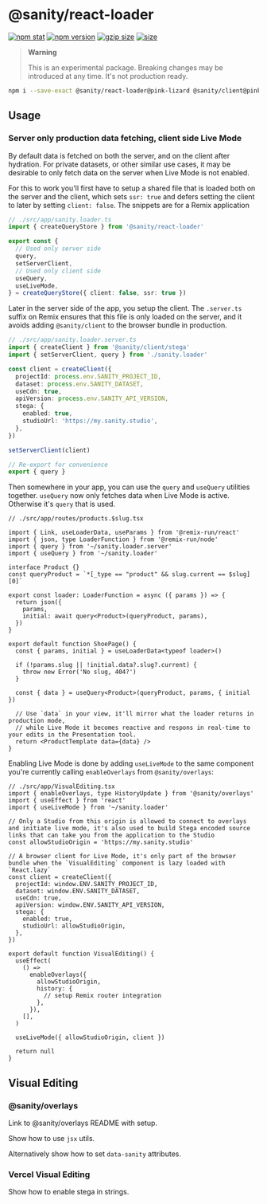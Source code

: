 # @sanity/react-loader

[![npm stat](https://img.shields.io/npm/dm/@sanity/react-loader.svg?style=flat-square)](https://npm-stat.com/charts.html?package=@sanity/react-loader)
[![npm version](https://img.shields.io/npm/v/@sanity/react-loader/pink-lizard.svg?style=flat-square)](https://www.npmjs.com/package/@sanity/react-loader)
[![gzip size][gzip-badge]][bundlephobia]
[![size][size-badge]][bundlephobia]

> **Warning**
>
> This is an experimental package. Breaking changes may be introduced at any time. It's not production ready.

```sh
npm i --save-exact @sanity/react-loader@pink-lizard @sanity/client@pink-lizard react@^18.2
```

## Usage

### Server only production data fetching, client side Live Mode

By default data is fetched on both the server, and on the client after hydration.
For private datasets, or other similar use cases, it may be desirable to only fetch data on the server when Live Mode is not enabled.

For this to work you'll first have to setup a shared file that is loaded both on the server and the client, which sets `ssr: true` and defers setting the client to later by setting `client: false`. The snippets are for a Remix application

```ts
// ./src/app/sanity.loader.ts
import { createQueryStore } from '@sanity/react-loader'

export const {
  // Used only server side
  query,
  setServerClient,
  // Used only client side
  useQuery,
  useLiveMode,
} = createQueryStore({ client: false, ssr: true })
```

Later in the server side of the app, you setup the client. The `.server.ts` suffix on Remix ensures that this file is only loaded on the server, and it avoids adding `@sanity/client` to the browser bundle in production.

```ts
// ./src/app/sanity.loader.server.ts
import { createClient } from '@sanity/client/stega'
import { setServerClient, query } from './sanity.loader'

const client = createClient({
  projectId: process.env.SANITY_PROJECT_ID,
  dataset: process.env.SANITY_DATASET,
  useCdn: true,
  apiVersion: process.env.SANITY_API_VERSION,
  stega: {
    enabled: true,
    studioUrl: 'https://my.sanity.studio',
  },
})

setServerClient(client)

// Re-export for convenience
export { query }
```

Then somewhere in your app, you can use the `query` and `useQuery` utilities together. `useQuery` now only fetches data when Live Mode is active. Otherwise it's `query` that is used.

```tsx
// ./src/app/routes/products.$slug.tsx

import { Link, useLoaderData, useParams } from '@remix-run/react'
import { json, type LoaderFunction } from '@remix-run/node'
import { query } from '~/sanity.loader.server'
import { useQuery } from '~/sanity.loader'

interface Product {}
const queryProduct = `*[_type == "product" && slug.current == $slug][0]`

export const loader: LoaderFunction = async ({ params }) => {
  return json({
    params,
    initial: await query<Product>(queryProduct, params),
  })
}

export default function ShoePage() {
  const { params, initial } = useLoaderData<typeof loader>()

  if (!params.slug || !initial.data?.slug?.current) {
    throw new Error('No slug, 404?')
  }

  const { data } = useQuery<Product>(queryProduct, params, { initial })

  // Use `data` in your view, it'll mirror what the loader returns in production mode,
  // while Live Mode it becomes reactive and respons in real-time to your edits in the Presentation tool.
  return <ProductTemplate data={data} />
}
```

Enabling Live Mode is done by adding `useLiveMode` to the same component you're currently calling `enableOverlays` from `@sanity/overlays`:

```tsx
// ./src/app/VisualEditing.tsx
import { enableOverlays, type HistoryUpdate } from '@sanity/overlays'
import { useEffect } from 'react'
import { useLiveMode } from '~/sanity.loader'

// Only a Studio from this origin is allowed to connect to overlays and initiate live mode, it's also used to build Stega encoded source links that can take you from the application to the Studio
const allowStudioOrigin = 'https://my.sanity.studio'

// A browser client for Live Mode, it's only part of the browser bundle when the `VisualEditing` component is lazy loaded with `React.lazy`
const client = createClient({
  projectId: window.ENV.SANITY_PROJECT_ID,
  dataset: window.ENV.SANITY_DATASET,
  useCdn: true,
  apiVersion: window.ENV.SANITY_API_VERSION,
  stega: {
    enabled: true,
    studioUrl: allowStudioOrigin,
  },
})

export default function VisualEditing() {
  useEffect(
    () =>
      enableOverlays({
        allowStudioOrigin,
        history: {
          // setup Remix router integration
        },
      }),
    [],
  )

  useLiveMode({ allowStudioOrigin, client })

  return null
}
```

## Visual Editing

### @sanity/overlays

Link to @sanity/overlays README with setup.

Show how to use `jsx` utils.

Alternatively show how to set `data-sanity` attributes.

### Vercel Visual Editing

Show how to enable stega in strings.

[gzip-badge]: https://img.shields.io/bundlephobia/minzip/@sanity/react-loader@pink-lizard?label=gzip%20size&style=flat-square
[size-badge]: https://img.shields.io/bundlephobia/min/@sanity/react-loader@pink-lizard?label=size&style=flat-square
[bundlephobia]: https://bundlephobia.com/package/@sanity/react-loader@pink-lizard

```

```
